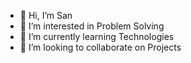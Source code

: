 - 👋 Hi, I’m San
- 👀 I’m interested in Problem Solving
- 🌱 I’m currently learning Technologies
- 💞️ I’m looking to collaborate on Projects



<!---
ProgramSKAN/ProgramSKAN is a ✨ special ✨ repository because its `README.md` (this file) appears on your GitHub profile.
You can click the Preview link to take a look at your changes.
--->
